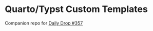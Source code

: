 # Quarto/Typst Custom Templates

Companion repo for [Daily Drop #357](https://dailyfinds.hrbrmstr.dev/p/drop-357-2023-10-20-weekend-project)